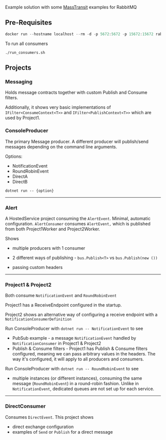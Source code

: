 Example solution with some [MassTransit](https://masstransit.io/) examples for RabbitMQ



## Pre-Requisites

```powershell
docker run --hostname localhost --rm -d -p 5672:5672 -p 15672:15672 rabbitmq:3.13-management
```



To run all consumers

```
./run_consumers.sh
```



## Projects

### Messaging

Holds message contracts together with custom Publish and Consume filters.



Additionally, it shows very basic implementations of `IFilter<ConsumeContext<T>>` and `IFilter<PublishContext<T>>`  which are used by Project1.

### ConsoleProducer

The primary Message producer. A different producer will publish/send messages depending on the command line arguments.



Options:

- NotificationEvent
- RoundRobinEvent
- DirectA
- DirectB



```
dotnet run -- {option}
```

------

### Alert

A HostedService project consuming the `AlertEvent`. Minimal, automatic configuration. `AlertConsumer` consumes `AlertEvent,` which is published from both Project1Worker and Project2Worker.



Shows

- multiple producers with 1 consumer

- 2 different ways of publishing - `bus.Publish<T>` vs `bus.Publish(new ())`

- passing custom headers

  

------

### Project1 & Project2

Both consume `NotificationEvent` and `RoundRobinEvent`



Project1 has a ReceiveEndpoint configured in the startup.

Project2 shows an alternative way of configuring a receive endpoint with a  `NotificationConsumerDefinition`



Run ConsoleProducer with `dotnet run -- NotificationEvent` to see

- PubSub example - a message `NotificationEvent` handled by `NotificationConsumer` in Project1 & Project2
- Publish & Consume filters - Project1 has Publish & Consume filters configured, meaning we can pass arbitrary values in the headers. The way it's configured, it will apply to all producers and consumers.



Run ConsoleProducer with `dotnet run -- RoundRobinEvent` to see

- multiple instances (or different instances), consuming the same message (`RoundRobinEvent`) in a round-robin fashion. Unlike in `NotificationEvent`, dedicated queues are not set up for each service.

------

### DirectConsumer

Consumes `DirectEvent`. This project shows

- direct exchange configuration
- examples of `Send` or `Publish` for a direct message

### 